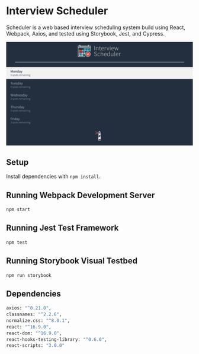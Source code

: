 # Interview Scheduler

Scheduler is a web based interview scheduling system build using React, Webpack, Axios, and tested using Storybook, Jest, and Cypress.

![Main Page](https://raw.githubusercontent.com/DanteCrossCoding/scheduler/master/doc/Scheduler%20Main%20page%20simple.png)

## Setup

Install dependencies with `npm install`.

## Running Webpack Development Server

```sh
npm start
```

## Running Jest Test Framework

```sh
npm test
```

## Running Storybook Visual Testbed

```sh
npm run storybook
```

## Dependencies 

```sh
axios: "^0.21.0",
classnames: "^2.2.6",
normalize.css: "^8.0.1",
react: "^16.9.0",
react-dom: "^16.9.0",
react-hooks-testing-library: "^0.6.0",
react-scripts: "3.0.0"